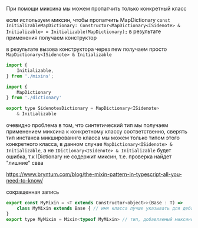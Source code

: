 При помощи миксина мы можем пропатчить только конкретный класс

если используем миксин, чтобы пропатчить MapDictionary
`const InitializableMapDictionary: Constructor<MapDictionary<ISidenote> & Initializable> = Initializable(MapDictionary);`
в результате применения получаем конструктор

в результате вызова конструктора через new получаем просто `MapDictionary<ISidenote> & Initializable`



```js
import {
	Initializable,
} from './mixins';

import {
	MapDictionary
} from './dictionary'

export type SidenotesDictionary = MapDictionary<ISidenote>
	& Initializable

```

очевидно проблема в том, что синтетический тип
мы получаем применением миксина к конкретному классу
соответственно, сверять тип инстанса микшированнго класса
мы можем только типом этого конкретного класса, в данном случае
`MapDictionary<ISidenote> & Initializable`, а не
`IDictionary<ISidenote> & Initializable`
будет ошибка, т.к IDictionary не содержит миксин,
т.е. проверка найдет "лишние" свва

https://www.bryntum.com/blog/the-mixin-pattern-in-typescript-all-you-need-to-know/

сокращенная запись

```js
export const MyMixin = <T extends Constructor<object>>(Base : T) =>
	class MyMixin extends Base { // имя класса лучше указывать для дебага
}
export type MyMixin = Mixin<typeof MyMixin> // тип, добавляемый миксином
```
